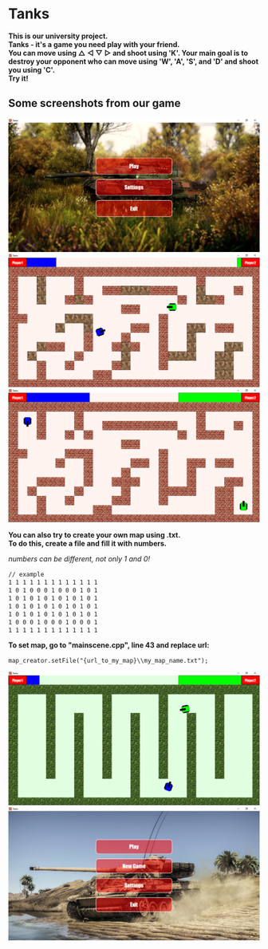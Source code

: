 # Tanks

**This is our university project.
<br/>Tanks - it's a game you need play with your friend. 
<br/>You can move using △ ◁ ▽ ▷ and shoot using 'K'. Your main goal is to destroy your opponent who can move using 'W', 'A', 'S', and 'D' and shoot you using 'C'.
<br/>Try it!**


## Some screenshots from our game
![Menu](https://github.com/magziim/Tanks/blob/main/Screenshots/menu.png)
![First map](https://github.com/magziim/Tanks/blob/main/Screenshots/bricks&box.png)
![Second map](https://github.com/magziim/Tanks/blob/main/Screenshots/bricks.png)

**You can also try to create your own map using .txt.
<br/>To do this, create a file and fill it with numbers.**

*numbers can be different, not only 1 and 0!*


```
// example
1 1 1 1 1 1 1 1 1 1 1 1 1
1 0 1 0 0 0 1 0 0 0 1 0 1
1 0 1 0 1 0 1 0 1 0 1 0 1
1 0 1 0 1 0 1 0 1 0 1 0 1
1 0 1 0 1 0 1 0 1 0 1 0 1
1 0 0 0 1 0 0 0 1 0 0 0 1
1 1 1 1 1 1 1 1 1 1 1 1 1

```
**To set map, go to "mainscene.cpp", line 43 and replace url:** 

```
map_creator.setFile("{url_to_my_map}\\my_map_name.txt");

```

![Third map](https://github.com/magziim/Tanks/blob/main/Screenshots/forest.png)
![GameMenu](https://github.com/magziim/Tanks/blob/main/Screenshots/gamemenu.png)
